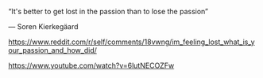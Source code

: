 “It's better to get lost in the passion than to lose the passion”

― Soren Kierkegäard

https://www.reddit.com/r/self/comments/18vwng/im_feeling_lost_what_is_your_passion_and_how_did/

https://www.youtube.com/watch?v=6lutNECOZFw